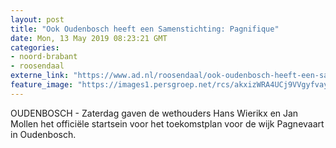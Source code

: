 ```yaml
---
layout: post
title: "Ook Oudenbosch heeft een Samenstichting: Pagnifique"
date: Mon, 13 May 2019 08:23:21 GMT
categories: 
- noord-brabant 
- roosendaal 
externe_link: "https://www.ad.nl/roosendaal/ook-oudenbosch-heeft-een-samenstichting-pagnifique~a9bb4198/"
feature_image: "https://images1.persgroep.net/rcs/akxizWRA4UCj9VVgyfvayZ1T1LY/diocontent/147999664/_fitwidth/400/?appId=21791a8992982cd8da851550a453bd7f&quality=0.7"
---
```


OUDENBOSCH - Zaterdag gaven de wethouders Hans Wierikx en Jan Mollen het officiële startsein voor het toekomstplan voor de wijk Pagnevaart in Oudenbosch.
